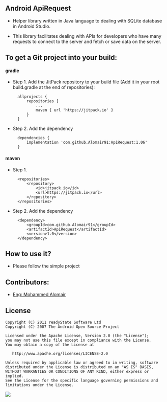 Android ApiRequest
-------

- Helper library written in Java language to dealing with SQLite database in Android Studio.

- This library facilitates dealing with APIs for developers who have many requests to connect to the server and fetch or save data on the server.

To get a Git project into your build:
-------

#### gradle
- Step 1. Add the JitPack repository to your build file
  (Add it in your root build.gradle at the end of repositories):

	    allprojects {
            repositories {
        	    ...
        	    maven { url 'https://jitpack.io' }
            }
        }
    
- Step 2. Add the dependency

        dependencies {
            implementation 'com.github.Alomair91:ApiRequest:1.06'
        }


#### maven
- Step 1.

        <repositories>
            <repository>
                <id>jitpack.io</id>
                <url>https://jitpack.io</url>
            </repository>
        </repositories>
        
- Step 2. Add the dependency

        <dependency>
            <groupId>com.github.Alomair91</groupId>
            <artifactId>ApiRequest</artifactId>
            <version>1.0</version>
        </dependency>
	

How to use it?
-------
- Please follow the simple project


Contributors:
-------
  * [Eng: Mohammed Alomair](https://github.com/Alomair91)

License
-------

    Copyright (C) 2011 readyState Software Ltd
    Copyright (C) 2007 The Android Open Source Project

    Licensed under the Apache License, Version 2.0 (the "License");
    you may not use this file except in compliance with the License.
    You may obtain a copy of the License at

       http://www.apache.org/licenses/LICENSE-2.0

    Unless required by applicable law or agreed to in writing, software
    distributed under the License is distributed on an "AS IS" BASIS,
    WITHOUT WARRANTIES OR CONDITIONS OF ANY KIND, either express or implied.
    See the License for the specific language governing permissions and
    limitations under the License.

[![](https://jitpack.io/v/Alomair91/ApiRequest.svg)](https://jitpack.io/#Alomair91/ApiRequest)
